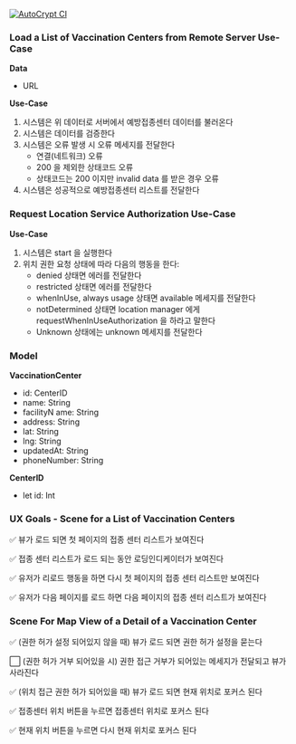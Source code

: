 [![AutoCrypt CI](https://github.com/klioop/AutoCrypt-Assignment/actions/workflows/actions.yml/badge.svg)](https://github.com/klioop/AutoCrypt-Assignment/actions/workflows/actions.yml)

### Load a List of Vaccination Centers from Remote Server Use-Case

**Data**

* URL

**Use-Case**

1. 시스템은 위 데이터로 서버에서 예방접종센터 데이터를 불러온다
2. 시스템은 데이터를 검증한다
3. 시스템은 오류 발생 시 오류 메세지를 전달한다
   - 연결(네트워크) 오류
   - 200 을 제외한 상태코드 오류
   - 상태코드는 200 이지만 invalid data 를 받은 경우 오류
4. 시스템은 성공적으로 예방접종센터 리스트를 전달한다



### Request Location Service Authorization Use-Case

**Use-Case**

1. 시스템은 start 을 실행한다
2. 위치 권한 요청 상태에 따라 다음의 행동을 한다:
   - denied 상태면 에러를 전달한다
   - restricted 상태면 에러를 전달한다
   - whenInUse, always usage 상태면 available 메세지를 전달한다
   - notDetermined 상태면 location manager 에게 requestWhenInUseAuthorization 을 하라고 말한다
   - Unknown 상태에는 unknown 메세지를 전달한다



### Model

**VaccinationCenter**

* id: CenterID
* name: String
* facilityN ame: String
* address: String
* lat: String
* lng: String
* updatedAt: String
* phoneNumber: String

**CenterID**

* let id: Int



### UX Goals - Scene for a List of Vaccination Centers

✅ 뷰가 로드 되면 첫 페이지의 접종 센터 리스트가 보여진다

✅ 접종 센터 리스트가 로드 되는 동안 로딩인디케이터가 보여진다

✅ 유저가 리로드 행동을 하면 다시 첫 페이지의 접종 센터 리스트만 보여진다

✅ 유저가 다음 페이지를 로드 하면 다음 페이지의 접종 센터 리스트가 보여진다



### Scene For Map View of a Detail of a Vaccination Center

✅ (권한 허가 설정 되어있지 않을 때) 뷰가 로드 되면 권한 허가 설정을 묻는다

⬜️ (권한 허가 거부 되어있을 시) 권한 접근 거부가 되어있는 메세지가 전달되고 뷰가 사라진다

✅ (위치 접근 권한 허가 되어있을 때) 뷰가 로드 되면 현재 위치로 포커스 된다

✅ 접종센터 위치 버튼을 누르면 접종센터 위치로 포커스 된다

✅ 현재 위치 버튼을 누르면 다시 현재 위치로 포커스 된다
